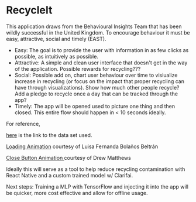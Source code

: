 # RecycleIt
This application draws from the Behavioural Insights Team that has been wildly successful in the United Kingdom. To encourage behaviour it must be easy, attractive, social and timely (EAST). 
* Easy: The goal is to provide the user with information in as few clicks as possible, as intuitively as possible. 
* Attractive: A simple and clean user interface that doesn't get in the way of the application. Possible rewards for recycling???
* Social: Possible add on, chart user behaviour over time to visiualize increase in recycling (or focus on the impact that proper recycling can have through visualizations). Show how much other people recycle? Add a pledge to recycle once a day that can be tracked through the app?
* Timely: The app will be opened used to picture one thing and then closed. This entire flow should happen in < 10 seconds ideally.


For reference,  

[here](https://github.com/garythung/trashnet) is the link to the data set used.

[Loading Animation](https://www.lottiefiles.com/935-loading) courtesy of Luisa Fernanda Bolaños Beltrán
                
[Close Button Animation ](https://www.lottiefiles.com/2479-close) courtesy of Drew Matthews

Ideally this will serve as a tool to help reduce recycling contamination with React Native and a custom trained model w/ Clarifai.

Next steps: Training a MLP with TensorFlow and injecting it into the app will be quicker, more cost effective and allow for offline usage. 
